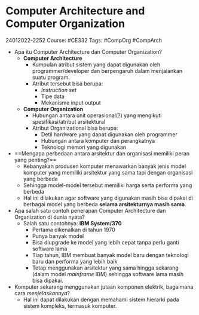 # Computer Architecture and Computer Organization
24012022-2252
Course:  #CE332 
Tags: #CompOrg #CompArch 

- Apa itu Computer Architecture dan Computer Organization?
	- **Computer Architecture** 
		- Kumpulan atribut sistem yang dapat digunakan oleh programmer/developer dan berpengaruh dalam menjalankan suatu program.
		- Atribut tersebut bisa berupa:
			- *Instruction set*
			- Tipe data
			- Mekanisme input output
	- **Computer Organization**
		- Hubungan antara unit operasional(?) yang mengikuti spesifikasi/atribut arsitektural
		- Atribut Organizational bisa berupa:
			- Detil hardware yang dapat digunakan oleh programmer
			- Hubungan antara komputer dan perangkatnya
			- Teknologi memori yang digunakan
- ==Mengapa perbedaan antara arsitektur dan organisasi memiliki peran yang penting?==
	- Kebanyakan produsen komputer menawarkan banyak jenis model komputer yang memiliki arsitektur yang sama tapi dengan organisasi yang berbeda
	- Sehingga model-model tersebut memiliki harga serta performa yang berbeda
	- Hal ini dilakukan agar software yang digunakan masih bisa dipakai di berbagai model yang berbeda **selama arsitekturnya masih sama**.
- Apa salah satu contoh penerapan Computer Architecture dan Organization di dunia nyata?
	- Salah satu contohnya: **IBM System/370**
		- Pertama dikenalkan di tahun 1970
		- Punya banyak model
		- Bisa diupgrade ke model yang lebih cepat tanpa perlu ganti software lama
		- Tiap tahun, IBM membuat banyak model baru dengan teknologi baru dan performa yang lebih baik
		- Tetap menggunakan arsitektur yang sama hingga sekarang (dalam model *mainframe* IBM) sehingga software lama masih bisa dipakai.
- Komputer sekarang menggunakan jutaan komponen elektrik, bagaimana cara *menjelaskannya*? 
	- Hal ini dapat dilakukan dengan memahami sistem hierarki pada sistem kompleks, termasuk komputer.


